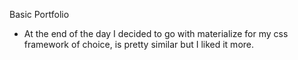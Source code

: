 Basic Portfolio

* At the end of the day I decided to go with materialize for my css framework of choice, is pretty similar but I liked it more.